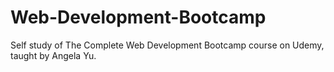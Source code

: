 # Web-Development-Bootcamp
Self study of The Complete Web Development Bootcamp course on Udemy, taught by Angela Yu.
